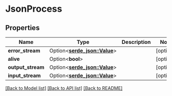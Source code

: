 # JsonProcess

## Properties

Name | Type | Description | Notes
------------ | ------------- | ------------- | -------------
**error_stream** | Option<[**serde_json::Value**](.md)> |  | [optional]
**alive** | Option<**bool**> |  | [optional]
**output_stream** | Option<[**serde_json::Value**](.md)> |  | [optional]
**input_stream** | Option<[**serde_json::Value**](.md)> |  | [optional]

[[Back to Model list]](../README.md#documentation-for-models) [[Back to API list]](../README.md#documentation-for-api-endpoints) [[Back to README]](../README.md)



